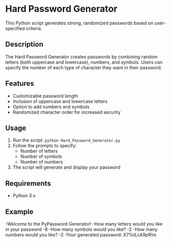 # Hard Password Generator

This Python script generates strong, randomized passwords based on user-specified criteria.

## Description

The Hard Password Generator creates passwords by combining random letters (both uppercase and lowercase), numbers, and symbols. Users can specify the number of each type of character they want in their password.

## Features

- Customizable password length
- Inclusion of uppercase and lowercase letters
- Option to add numbers and symbols
- Randomized character order for increased security


 ## Usage

1. Run the script: `python Hard_Password_Generator.py`
2. Follow the prompts to specify:
   - Number of letters
   - Number of symbols
   - Number of numbers
3. The script will generate and display your password

## Requirements

- Python 3.x

## Example
-Welcome to the PyPassword Generator!
-How many letters would you like in your password
-8
-How many symbols would you like?
-2
-How many numbers would you like?
-2
-Your generated password: X7%tLcA9pR!m
